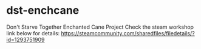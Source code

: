 # dst-enchcane
Don't Starve Together Enchanted Cane Project
Check the steam workshop link below for details:
https://steamcommunity.com/sharedfiles/filedetails/?id=1293751909
